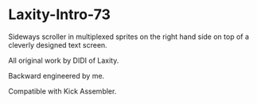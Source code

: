 # Laxity-Intro-73

Sideways scroller in multiplexed sprites on the right hand side on top of a cleverly designed text screen.

All original work by DIDI of Laxity. 

Backward engineered by me.

Compatible with Kick Assembler.
